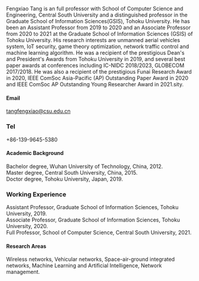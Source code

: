 
Fengxiao Tang is an full professor with School of Computer Science and Engineering, Central South University and a distinguished professor in the Graduate School of Information Sciences(GSIS), Tohoku University. He has been an Assistant Professor from 2019 to 2020 and an Associate Professor from 2020 to 2021 at the Graduate School of Information Sciences (GSIS) of Tohoku University. His research interests are unmanned aerial vehicles system, IoT security, game theory optimization, network traffic control and machine learning algorithm. He was a recipient of the prestigious Dean's and President's Awards from Tohoku University in 2019, and several best paper awards at conferences including IC-NIDC 2018/2023, GLOBECOM 2017/2018. He was also a recipient of the prestigious Funai Research Award in 2020, IEEE ComSoc Asia-Pacific (AP) Outstanding Paper Award in 2020 and IEEE ComSoc AP Outstanding Young Researcher Award in 2021.sity.

#### Email
tangfengxiao@csu.edu.cn

### Tel
+86-139-9645-5380

#### Academic Background
Bachelor degree, Wuhan University of Technology, China, 2012.\
Master degree, Central South University, China, 2015.\
Doctor degree, Tohoku University, Japan, 2019.

### Working Experience
Assistant Professor, Graduate School of Information Sciences, Tohoku University, 2019.\
Associate Professor, Graduate School of Information Sciences, Tohoku University, 2020.\
Full Professor, School of Computer Science, Central South University, 2021.

#### Research Areas
Wireless networks, Vehicular networks, Space-air-ground integrated networks, Machine Learning and Artificial Intelligence, Network management.

